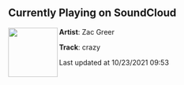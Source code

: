 ## Currently Playing on SoundCloud

[<img align="left" width="100" src="https://i1.sndcdn.com/artworks-ILK0Y9MEzLYl4PXS-gvOTmw-t500x500.jpg">](https://soundcloud.com/zacgreer/crazy?in_system_playlist=track-stations%3A1145585986)

**Artist**: Zac Greer 

**Track**: crazy

Last updated at 10/23/2021 09:53
